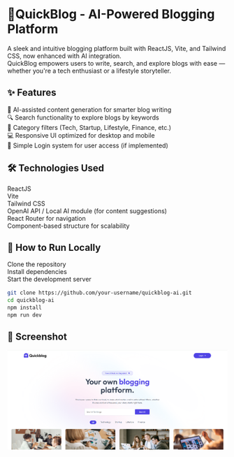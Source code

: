 # 📝QuickBlog - AI-Powered Blogging Platform

A sleek and intuitive blogging platform built with ReactJS, Vite, and Tailwind CSS, now enhanced with AI integration.<br>
QuickBlog empowers users to write, search, and explore blogs with ease — whether you're a tech enthusiast or a lifestyle storyteller.

## ✨ Features

🧠 AI-assisted content generation for smarter blog writing<br>
🔍 Search functionality to explore blogs by keywords<br>
📂 Category filters (Tech, Startup, Lifestyle, Finance, etc.)<br>
💻 Responsive UI optimized for desktop and mobile<br>
🔐 Simple Login system for user access (if implemented)<br>

## 🛠️ Technologies Used

ReactJS<br>
Vite<br>
Tailwind CSS<br>
OpenAI API / Local AI module (for content suggestions)<br>
React Router for navigation<br>
Component-based structure for scalability

## 🚀 How to Run Locally

Clone the repository<br>
Install dependencies<br>
Start the development server<br>
```bash
git clone https://github.com/your-username/quickblog-ai.git
cd quickblog-ai
npm install
npm run dev
```

## 📸 Screenshot
![App Screenshot](./src/assets/QuickBlog.png)
